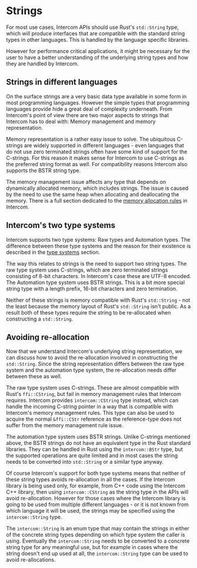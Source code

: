 <!-- vim: tw=80
+++
title = "Strings"
description = ""
date = 2018-07-04T05:42:14Z
weight = 200
draft = false
bref = ""
toc = false
+++
-->

# Strings

For most use cases, Intercom APIs should use Rust's `std::String` type, which
will produce interfaces that are compatible with the standard string types in
other languages. This is handled by the language specific libraries.

However for performance critical applications, it might be necessary for the
user to have a better understanding of the underlying string types and how they
are handled by Intercom.

## Strings in different languages

On the surface strings are a very basic data type available in some form in
most programming languages. However the simple types that programming languages
provide hide a great deal of complexity underneath. From Intercom's point of
view there are two major aspects to strings that Intercom has to deal with:
Memory management and memory representation.

Memory representation is a rather easy issue to solve. The ubiquitous C-strings
are widely supported in different languages - even languages that do not use
zero terminated strings often have some kind of support for the C-strings. For
this reason it makes sense for Intercom to use C-strings as the preferred string
format as well. For compatibility reasons Intercom also supports the BSTR string
type.

The memory management issue affects any type that depends on dynamically
allocated memory, which includes strings. The issue is caused by the need to use
the same heap when allocating and deallocating the memory. There is a full
section dedicated to the [memory allocation rules](../memory-allocation/) in
Intercom.

## Intercom's two type systems

Intercom supports two type systems: Raw types and Automation types. The
difference between these type systems and the reason for their existence is
described in the [type systems](../type-systems/) section.

The way this relates to strings is the need to support two string types. The raw
type system uses C-strings, which are zero terminated strings consisting of
8-bit characters. In Intercom's case these are UTF-8 encoded. The Automation
type system uses BSTR strings. This is a bit more special string type with a
length prefix, 16-bit characters and zero termination.

Neither of these strings is memory compatible with Rust's `std::String` - not
the least because the memory layout of Rust's `std::String` isn't public. As a
result both of these types require the string to be re-allocated when
constructing a `std::String`.

## Avoiding re-allocation

Now that we understand Intercom's underlying string representation, we can
discuss how to avoid the re-allocation involved in constructing the
`std::String`. Since the string representation differs between the raw type
system and the automation type system, the re-allocation needs differ between
these as well.

The raw type system uses C-strings. These are almost compatible with Rust's
`ffi::CString`, but fail in memory management rules that Intercom requires.
Intercom provides `intercom::CString` type instead, which can handle the
incoming C-string pointer in a way that is compatible with Intercom's memory
management rules. This type can also be used to acquire the normal `&ffi::CStr`
reference as the reference-type does not suffer from the memory management rule
issue.

The automation type system uses BSTR strings. Unlike C-strings mentioned
above, the BSTR strings do not have an equivalent type in the Rust standard
libraries. They can be handled in Rust using the `intercom::BStr` type, but the
supported operations are quite limited and in most cases the string needs to be
converted into `std::String` or a similar type anyway.

Of course Intercom's support for both type systems means that neither of these
string types avoids re-allocation in all the cases. If the Intercom library is
being used only, for example, from C++ code using the Intercom C++ library, then
using `intercom::CString` as the string type in the APIs will avoid
re-allocation. However for those cases where the Intercom library is going to be
used from multiple different languages - or it is not known from which language
it will be used, the strings may be specified using the `intercom::String` type.

The `intercom::String` is an enum type that may contain the strings in either of
the concrete string types depending on which type system the caller is using.
Eventually the `intercom::String` needs to be converted to a concrete string
type for any meaningful use, but for example in cases where the string doesn't
end up used at all, the `intercom::String` type can be used to avoid
re-allocations.
